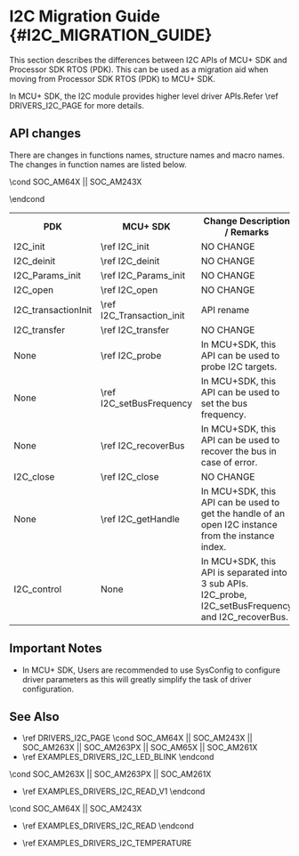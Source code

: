 # I2C Migration Guide {#I2C_MIGRATION_GUIDE}

This section describes the differences between I2C APIs of MCU+ SDK and Processor SDK RTOS (PDK).
This can be used as a migration aid when moving from Processor SDK RTOS (PDK) to MCU+ SDK.

In MCU+ SDK, the I2C module provides higher level driver APIs.Refer \ref DRIVERS_I2C_PAGE for more details.

## API changes

There are changes in functions names, structure names and macro names. The changes in function names are listed below.

<table>
    <tr>
        <th> PDK
        <th> MCU+ SDK
        <th> Change Description / Remarks
    </tr>
    <tr>
        <td>I2C_init
        <td>\ref I2C_init
        <td>NO CHANGE
    </tr>
    <tr>
        <td>I2C_deinit
        <td>\ref I2C_deinit
        <td>NO CHANGE
    </tr>
    <tr>
        <td>I2C_Params_init
        <td>\ref I2C_Params_init
        <td>NO CHANGE
    </tr>
    <tr>
        <td>I2C_open
        <td>\ref I2C_open
        <td>NO CHANGE
    </tr>
    <tr>
        <td>I2C_transactionInit
        <td>\ref I2C_Transaction_init
        <td>API rename
    </tr>
    <tr>
        <td>I2C_transfer
        <td>\ref I2C_transfer
        <td>NO CHANGE
    </tr>
    <tr>
        <td>None
        <td>\ref I2C_probe
        <td>In MCU+SDK, this API can be used to probe I2C targets.
    </tr>
    <tr>
        <td>None
        <td>\ref I2C_setBusFrequency
        <td>In MCU+SDK, this API can be used to set the bus frequency.
    </tr>

\cond SOC_AM64X || SOC_AM243X
    <tr>
        <td>None
        <td>\ref I2C_recoverBus
        <td>In MCU+SDK, this API can be used to recover the bus in case of error.
    </tr>
\endcond
    <tr>
        <td>I2C_close
        <td>\ref I2C_close
        <td>NO CHANGE
    </tr>
    <tr>
        <td>None
        <td>\ref I2C_getHandle
        <td>In MCU+SDK, this API can be used to get the handle of an open I2C instance from the instance index.
    </tr>
    <tr>
        <td>I2C_control
        <td>None
        <td>In MCU+SDK, this API is separated into 3 sub APIs. I2C_probe, I2C_setBusFrequency and I2C_recoverBus.
    </tr>
</table>

## Important Notes

- In MCU+ SDK, Users are recommended to use SysConfig to configure driver parameters as this will greatly simplify the task of driver configuration.

## See Also

 - \ref DRIVERS_I2C_PAGE
 \cond SOC_AM64X || SOC_AM243X || SOC_AM263X || SOC_AM263PX || SOC_AM65X || SOC_AM261X
 - \ref EXAMPLES_DRIVERS_I2C_LED_BLINK
 \endcond

 \cond SOC_AM263X || SOC_AM263PX || SOC_AM261X
 - \ref EXAMPLES_DRIVERS_I2C_READ_V1
 \endcond

 \cond SOC_AM64X || SOC_AM243X
 - \ref EXAMPLES_DRIVERS_I2C_READ
 \endcond

 - \ref EXAMPLES_DRIVERS_I2C_TEMPERATURE

